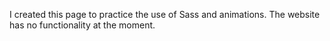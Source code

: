 I created this page to practice the use of Sass and animations. 
The website has no functionality at the moment. 
